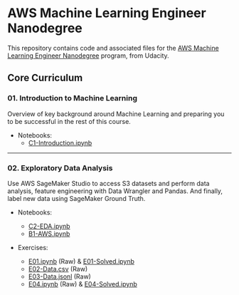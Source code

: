 # AWS Machine Learning Engineer Nanodegree

This repository contains code and associated files for the
[AWS Machine Learning Engineer Nanodegree][1] program, from Udacity.

## Core Curriculum

### 01. Introduction to Machine Learning

Overview of key background around Machine Learning and preparing you to be
successful in the rest of this course.

- Notebooks:
  - [C1-Introduction.ipynb](../notebooks/C1-Introduction.ipynb)

---

### 02. Exploratory Data Analysis

Use AWS SageMaker Studio to access S3 datasets and perform data analysis,
feature engineering with Data Wrangler and Pandas. And finally, label new data
using SageMaker Ground Truth.

- Notebooks:
  - [C2-EDA.ipynb](../notebooks/C2-EDA.ipynb)
  - [B1-AWS.ipynb](../notebooks/B1-AWS.ipynb)

- Exercises:
  - [E01.ipynb](../exercises/E01.ipynb) (Raw) & [E01-Solved.ipynb](../exercises/E01-Solved.ipynb)
  - [E02-Data.csv](../exercises/E02-Data.csv) (Raw)
  - [E03-Data.jsonl](../exercises/E03-Data.jsonl) (Raw)
  - [E04.ipynb](../exercises/E04.ipynb) (Raw) & [E04-Solved.ipynb](../exercises/E04-Solved.ipynb)

[1]: https://www.udacity.com/course/aws-machine-learning-engineer-nanodegree--nd189
